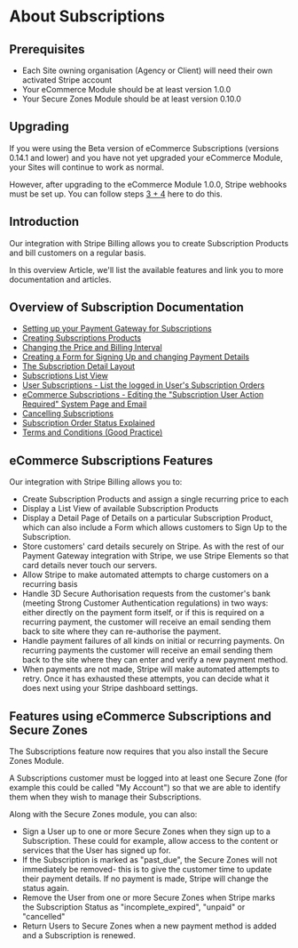 # About Subscriptions

## Prerequisites

* Each Site owning organisation (Agency or Client) will need their own activated Stripe account
* Your eCommerce Module should be at least version 1.0.0
* Your Secure Zones Module should be at least version 0.10.0

## Upgrading

If you were using the Beta version of eCommerce Subscriptions (versions 0.14.1 and lower) and you have not yet upgraded your eCommerce Module, your Sites will continue to work as normal.

However, after upgrading to the eCommerce Module 1.0.0, Stripe webhooks must be set up. You can follow steps [3 + 4](../../go-further-ecommerce/subscriptions/setting-up.md#step-3-set-up-the-webhook-endpoints-in-your-stripe-account) here to do this.

## Introduction

Our integration with Stripe Billing allows you to create Subscription Products and bill customers on a regular basis.

In this overview Article, we'll list the available features and link you to more documentation and articles.

## Overview of Subscription Documentation

* [Setting up your Payment Gateway for Subscriptions](../../go-further-ecommerce/subscriptions/setting-up.md)
* [Creating Subscriptions Products](managing-subscriptions/creating-subscriptions-products.md)
* [Changing the Price and Billing Interval](managing-subscriptions/changing-price-and-billing-interval.md)
* [Creating a Form for Signing Up and changing Payment Details](managing-subscriptions/creating-a-form-for-signing-up-and-changing-payment-details.md)
* [The Subscription Detail Layout](subscriptions-detail.md)
* [Subscriptions List View](subscriptions-list.md)
* [User Subscriptions - List the logged in User's Subscription Orders](user-subscriptions.md#outputting-the-user_subscriptions-list)
* [eCommerce Subscriptions - Editing the "Subscription User Action Required" System Page and Email](subscription-action-required.md)
* [Cancelling Subscriptions](cancelling-subscriptions.md)
* [Subscription Order Status Explained](managing-subscriptions/subscription-order-status-explained.md)
* [Terms and Conditions (Good Practice)](managing-subscriptions/terms-and-conditions-good-practice.md)

## eCommerce Subscriptions Features

Our integration with Stripe Billing allows you to:

* Create Subscription Products and assign a single recurring price to each
* Display a List View of available Subscription Products
* Display a Detail Page of Details on a particular Subscription Product, which can also include a Form which allows customers to Sign Up to the Subscription.
* Store customers' card details securely on Stripe. As with the rest of our Payment Gateway integration with Stripe, we use Stripe Elements so that card details never touch our servers.
* Allow Stripe to make automated attempts to charge customers on a recurring basis
* Handle 3D Secure Authorisation requests from the customer's bank (meeting Strong Customer Authentication regulations) in two ways: either directly on the payment form itself, or if this is required on a recurring payment, the customer will receive an email sending them back to site where they can re-authorise the payment.
* Handle payment failures of all kinds on initial or recurring payments. On recurring payments the customer will receive an email sending them back to the site where they can enter and verify a new payment method.
* When payments are not made, Stripe will make automated attempts to retry. Once it has exhausted these attempts, you can decide what it does next using your Stripe dashboard settings.

## Features using eCommerce Subscriptions and Secure Zones

The Subscriptions feature now requires that you also install the Secure Zones Module.

A Subscriptions customer must be logged into at least one Secure Zone (for example this could be called "My Account") so that we are able to identify them when they wish to manage their Subscriptions.

Along with the Secure Zones module, you can also:

* Sign a User up to one or more Secure Zones when they sign up to a Subscription. These could for example, allow access to the content or services that the User has signed up for.
* If the Subscription is marked as "past\_due", the Secure Zones will not immediately be removed- this is to give the customer time to update their payment details. If no payment is made, Stripe will change the status again.
* Remove the User from one or more Secure Zones when Stripe marks the Subscription Status as "incomplete\_expired", "unpaid" or "cancelled"
* Return Users to Secure Zones when a new payment method is added and a Subscription is renewed.
